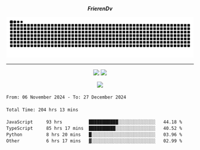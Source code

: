 ***<p align="center">FrierenDv</p>***

<div align="center">
  <picture>
      <source
    media="(prefers-color-scheme: dark)"
      srcset="https://raw.githubusercontent.com/platane/snk/output/github-contribution-grid-snake-dark.svg"
      />
    <source
      media="(prefers-color-scheme: light)"
      srcset="https://raw.githubusercontent.com/xct007/xct007/output/github-contribution-grid-snake.svg"
      />
    <img
      alt="Snake"
      src="https://raw.githubusercontent.com/xct007/xct007/output/github-contribution-grid-snake.svg"
      />
  </picture>

</div>

___
<p align="center">
  <img src="https://readme-stats-blush-eta.vercel.app/api/top-langs/?username=xct007&layout=compact" />
  <img src="https://readme-stats-blush-eta.vercel.app/api?username=xct007&show_icons=true&theme=transparent&hide_title=true&include_all_commits=true" />
</p>

<p align="center">
  <img src="https://github-profile-trophy.vercel.app/?username=xct007&theme=light&margin-w=15" />
</p>
<!--START_SECTION:waka-->

```txt
From: 06 November 2024 - To: 27 December 2024

Total Time: 204 hrs 13 mins

JavaScript     93 hrs          ███████████░░░░░░░░░░░░░░   44.18 %
TypeScript     85 hrs 17 mins  ██████████░░░░░░░░░░░░░░░   40.52 %
Python         8 hrs 20 mins   █░░░░░░░░░░░░░░░░░░░░░░░░   03.96 %
Other          6 hrs 17 mins   ▓░░░░░░░░░░░░░░░░░░░░░░░░   02.99 %
```

<!--END_SECTION:waka-->

